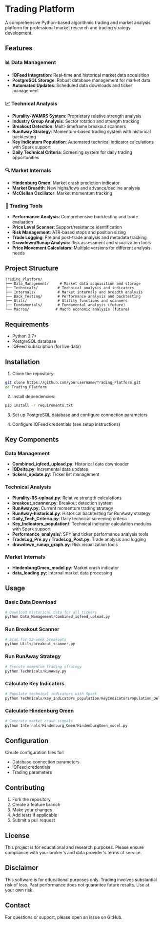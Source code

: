 # Trading Platform

A comprehensive Python-based algorithmic trading and market analysis platform for professional market research and trading strategy development.

## Features

### 📊 Data Management
- **IQFeed Integration**: Real-time and historical market data acquisition
- **PostgreSQL Storage**: Robust database management for market data
- **Automated Updates**: Scheduled data downloads and ticker management

### 📈 Technical Analysis
- **Plurality-WAMRS System**: Proprietary relative strength analysis
- **Industry Group Analysis**: Sector rotation and strength tracking
- **Breakout Detection**: Multi-timeframe breakout scanners
- **RunAway Strategy**: Momentum-based trading system with historical backtesting
- **Key Indicators Population**: Automated technical indicator calculations with Spark support
- **Daily Technical Criteria**: Screening system for daily trading opportunities

### 🔍 Market Internals
- **Hindenburg Omen**: Market crash prediction indicator
- **Market Breadth**: New highs/lows and advance/decline analysis
- **McClellan Oscillator**: Market momentum tracking

### 🎯 Trading Tools
- **Performance Analysis**: Comprehensive backtesting and trade evaluation
- **Price Level Scanner**: Support/resistance identification
- **Risk Management**: ATR-based stops and position sizing
- **Trade Logging**: Pre and post-trade analysis and metadata tracking
- **Drawdown/Runup Analysis**: Risk assessment and visualization tools
- **Price Movement Calculators**: Multiple versions for different analysis needs

## Project Structure

```
Trading_Platform/
├── Data_Management/     # Market data acquisition and storage
├── Technicals/         # Technical analysis and indicators
├── Internals/          # Market internals and breadth analysis
├── Back_Testing/       # Performance analysis and backtesting
├── Utils/              # Utility functions and scanners
├── Fundamentals/       # Fundamental analysis (future)
└── Macros/            # Macro economic analysis (future)
```

## Requirements

- Python 3.7+
- PostgreSQL database
- IQFeed subscription (for live data)

## Installation

1. Clone the repository:
```bash
git clone https://github.com/yourusername/Trading_Platform.git
cd Trading_Platform
```

2. Install dependencies:
```bash
pip install -r requirements.txt
```

3. Set up PostgreSQL database and configure connection parameters

4. Configure IQFeed credentials (see setup instructions)

## Key Components

### Data Management
- **Combined_iqfeed_upload.py**: Historical data downloader
- **IQDelta.py**: Incremental data updates
- **tickers_update.py**: Ticker list management

### Technical Analysis
- **Plurality-RS-upload.py**: Relative strength calculations
- **breakout_scanner.py**: Breakout detection system
- **RunAway.py**: Current momentum trading strategy
- **RunAway-historical.py**: Historical backtesting for RunAway strategy
- **Daily_Tech_Criteria.py**: Daily technical screening criteria
- **Key_Indicators_population/**: Technical indicator calculation modules with Spark support
- **Performance_analysis/**: SPY and ticker performance analysis tools
- **TradeLog_Pre.py / TradeLog_Post.py**: Trade analysis and logging
- **drawdown_runup_graph.py**: Risk visualization tools

### Market Internals
- **HindenburgOmen_model.py**: Market crash indicator
- **data_loading.py**: Internal market data processing

## Usage

### Basic Data Download
```python
# Download historical data for all tickers
python Data_Management/Combined_iqfeed_upload.py
```

### Run Breakout Scanner
```python
# Scan for 52-week breakouts
python Utils/breakout_scanner.py
```

### Run RunAway Strategy
```python
# Execute momentum trading strategy
python Technicals/RunAway.py
```

### Calculate Key Indicators
```python
# Populate technical indicators with Spark
python Technicals/Key_Indicators_population/KeyIndicatorsPopulation_Delta_Spark.py
```

### Calculate Hindenburg Omen
```python
# Generate market crash signals
python Internals/Hindenburg_Omen/HindenburgOmen_model.py
```

## Configuration

Create configuration files for:
- Database connection parameters
- IQFeed credentials
- Trading parameters

## Contributing

1. Fork the repository
2. Create a feature branch
3. Make your changes
4. Add tests if applicable
5. Submit a pull request

## License

This project is for educational and research purposes. Please ensure compliance with your broker's and data provider's terms of service.

## Disclaimer

This software is for educational purposes only. Trading involves substantial risk of loss. Past performance does not guarantee future results. Use at your own risk.

## Contact

For questions or support, please open an issue on GitHub.